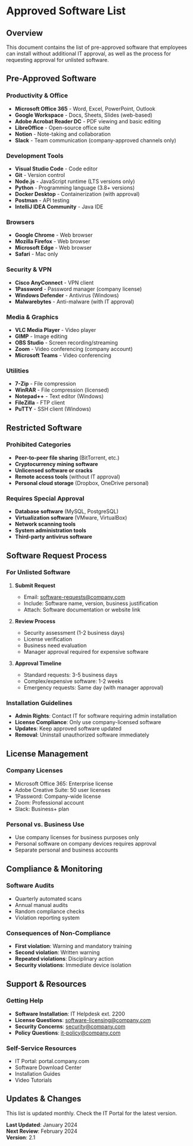 # Approved Software List

## Overview
This document contains the list of pre-approved software that employees can install without additional IT approval, as well as the process for requesting approval for unlisted software.

## Pre-Approved Software

### Productivity & Office
- **Microsoft Office 365** - Word, Excel, PowerPoint, Outlook
- **Google Workspace** - Docs, Sheets, Slides (web-based)
- **Adobe Acrobat Reader DC** - PDF viewing and basic editing
- **LibreOffice** - Open-source office suite
- **Notion** - Note-taking and collaboration
- **Slack** - Team communication (company-approved channels only)

### Development Tools
- **Visual Studio Code** - Code editor
- **Git** - Version control
- **Node.js** - JavaScript runtime (LTS versions only)
- **Python** - Programming language (3.8+ versions)
- **Docker Desktop** - Containerization (with approval)
- **Postman** - API testing
- **IntelliJ IDEA Community** - Java IDE

### Browsers
- **Google Chrome** - Web browser
- **Mozilla Firefox** - Web browser
- **Microsoft Edge** - Web browser
- **Safari** - Mac only

### Security & VPN
- **Cisco AnyConnect** - VPN client
- **1Password** - Password manager (company license)
- **Windows Defender** - Antivirus (Windows)
- **Malwarebytes** - Anti-malware (with IT approval)

### Media & Graphics
- **VLC Media Player** - Video player
- **GIMP** - Image editing
- **OBS Studio** - Screen recording/streaming
- **Zoom** - Video conferencing (company account)
- **Microsoft Teams** - Video conferencing

### Utilities
- **7-Zip** - File compression
- **WinRAR** - File compression (licensed)
- **Notepad++** - Text editor (Windows)
- **FileZilla** - FTP client
- **PuTTY** - SSH client (Windows)

## Restricted Software

### Prohibited Categories
- **Peer-to-peer file sharing** (BitTorrent, etc.)
- **Cryptocurrency mining software**
- **Unlicensed software or cracks**
- **Remote access tools** (without IT approval)
- **Personal cloud storage** (Dropbox, OneDrive personal)

### Requires Special Approval
- **Database software** (MySQL, PostgreSQL)
- **Virtualization software** (VMware, VirtualBox)
- **Network scanning tools**
- **System administration tools**
- **Third-party antivirus software**

## Software Request Process

### For Unlisted Software
1. **Submit Request**
   - Email: software-requests@company.com
   - Include: Software name, version, business justification
   - Attach: Software documentation or website link

2. **Review Process**
   - Security assessment (1-2 business days)
   - License verification
   - Business need evaluation
   - Manager approval required for expensive software

3. **Approval Timeline**
   - Standard requests: 3-5 business days
   - Complex/expensive software: 1-2 weeks
   - Emergency requests: Same day (with manager approval)

### Installation Guidelines
- **Admin Rights**: Contact IT for software requiring admin installation
- **License Compliance**: Only use company-licensed software
- **Updates**: Keep approved software updated
- **Removal**: Uninstall unauthorized software immediately

## License Management

### Company Licenses
- Microsoft Office 365: Enterprise license
- Adobe Creative Suite: 50 user licenses
- 1Password: Company-wide license
- Zoom: Professional account
- Slack: Business+ plan

### Personal vs. Business Use
- Use company licenses for business purposes only
- Personal software on company devices requires approval
- Separate personal and business accounts

## Compliance & Monitoring

### Software Audits
- Quarterly automated scans
- Annual manual audits
- Random compliance checks
- Violation reporting system

### Consequences of Non-Compliance
- **First violation**: Warning and mandatory training
- **Second violation**: Written warning
- **Repeated violations**: Disciplinary action
- **Security violations**: Immediate device isolation

## Support & Resources

### Getting Help
- **Software Installation**: IT Helpdesk ext. 2200
- **License Questions**: software-licensing@company.com
- **Security Concerns**: security@company.com
- **Policy Questions**: it-policy@company.com

### Self-Service Resources
- IT Portal: portal.company.com
- Software Download Center
- Installation Guides
- Video Tutorials

## Updates & Changes

This list is updated monthly. Check the IT Portal for the latest version.

**Last Updated**: January 2024  
**Next Review**: February 2024  
**Version**: 2.1

